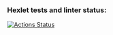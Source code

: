 ### Hexlet tests and linter status:
[![Actions Status](https://github.com/1808Avenue/frontend-project-46/workflows/hexlet-check/badge.svg)](https://github.com/1808Avenue/frontend-project-46/actions)